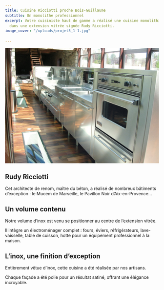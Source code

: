 ```yaml
---
title: Cuisine Ricciotti proche Bois-Guillaume
subtitle: Un monolithe professionnel
excerpt: Votre cuisiniste haut de gamme a réalisé une cuisine monolithique en inox
  dans une extension vitrée signée Rudy Ricciotti.
image_cover: "/uploads/projet5_1-1.jpg"

---
```

![](/uploads/projet5_1-1.jpg)

## Rudy Ricciotti

Cet architecte de renom, maître du béton, a réalisé de nombreux bâtiments d’exception : le Mucem de Marseille, le Pavillon Noir d’Aix-en-Provence...

## Un volume contenu

Notre volume d’inox est venu se positionner au centre de l’extension vitrée.

Il intègre un électroménager complet : fours, éviers, réfrigérateurs, lave-vaisselle, table de cuisson, hotte pour un équipement professionnel à la maison.

## L’inox, une finition d’exception

Entièrement vêtue d’inox, cette cuisine a été réalisée par nos artisans.

Chaque façade a été polie pour un résultat satiné, offrant une élégance incroyable.